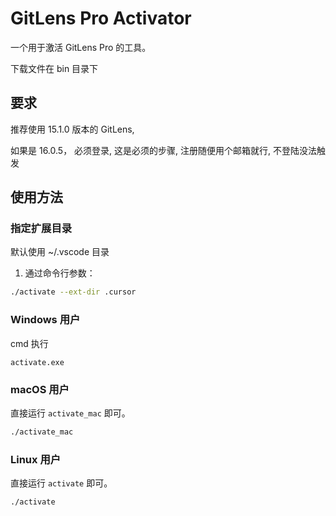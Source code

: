 # GitLens Pro Activator

一个用于激活 GitLens Pro 的工具。

下载文件在 bin 目录下

## 要求

推荐使用 15.1.0 版本的 GitLens, 

如果是 16.0.5， 必须登录, 这是必须的步骤, 注册随便用个邮箱就行, 不登陆没法触发

## 使用方法

### 指定扩展目录

默认使用 ~/.vscode 目录

1. 通过命令行参数：

```bash
./activate --ext-dir .cursor
```


### Windows 用户

cmd 执行
```
activate.exe 
```

### macOS 用户

直接运行 `activate_mac` 即可。

```bash
./activate_mac
```

### Linux 用户

直接运行 `activate` 即可。

```bash
./activate
```
